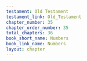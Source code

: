 ```yaml
---
testament: Old Testament
testament_link: Old_Testament
chapter_number: 35
chapter_order_number: 35
total_chapters: 36
book_short_name: Numbers
book_link_name: Numbers
layout: chapter
---
```

